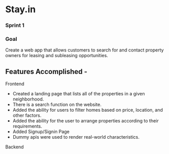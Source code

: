 # Stay.in
### Sprint 1
### Goal
Create a web app that allows customers to search for and contact property owners for leasing and subleasing opportunities.

## Features Accomplished - 
Frontend
- Created a landing page that lists all of the properties in a given neighborhood.
- There is a search function on the website.
- Added the ability for users to filter homes based on price, location, and other factors.
- Added the ability for the user to arrange properties according to their requirements.
- Added Signup/Signin Page
- Dummy apis were used to render real-world characteristics.

Backend
